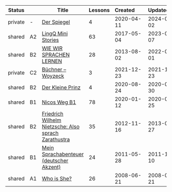 |Status| |Title|Lessons|Created&nbsp;&nbsp;&nbsp;&nbsp;&nbsp;&nbsp;|Updated&nbsp;&nbsp;&nbsp;&nbsp;&nbsp;&nbsp;|
|-|-|-|-|-|-|
|private|-|[Der Spiegel](https://www.lingq.com/en/learn/de/web/library/course/600154)|4|2020-04-11|2024-04-02
|shared|A2|[LingQ Mini Stories](https://www.lingq.com/en/learn/de/web/library/course/276522)|63|2017-05-04|2023-09-07
|shared|B2|[WIE WIR SPRACHEN LERNEN](https://www.lingq.com/en/learn/de/web/library/course/120846)|28|2013-08-02|2022-05-01
|private|C2|[Büchner – Woyzeck](https://www.lingq.com/en/learn/de/web/library/course/985208)|3|2021-12-23|2021-12-23
|shared|B2|[Der Kleine Prinz](https://www.lingq.com/en/learn/de/web/library/course/683925)|4|2020-08-24|2020-09-30
|shared|B1|[Nicos Weg B1](https://www.lingq.com/en/learn/de/web/library/course/553021)|78|2020-01-12|2020-05-25
|shared|B2|[Friedrich Wilhelm Nietzsche: Also sprach Zarathustra](https://www.lingq.com/en/learn/de/web/library/course/93786)|35|2012-11-16|2013-01-27
|shared|B1|[Mein Sprachabenteuer (deutscher Akzent)](https://www.lingq.com/en/learn/de/web/library/course/58637)|24|2011-05-28|2011-10-10
|shared|A1|[Who is She?](https://www.lingq.com/en/learn/de/web/library/course/29015)|26|2008-06-21|2008-06-21
